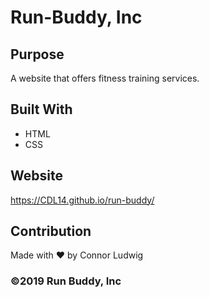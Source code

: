 # Run-Buddy, Inc

## Purpose
A website that offers fitness training services.

## Built With
* HTML
* CSS

## Website
https://CDL14.github.io/run-buddy/

## Contribution
Made with ❤️ by Connor Ludwig 

### ©️2019 Run Buddy, Inc 
